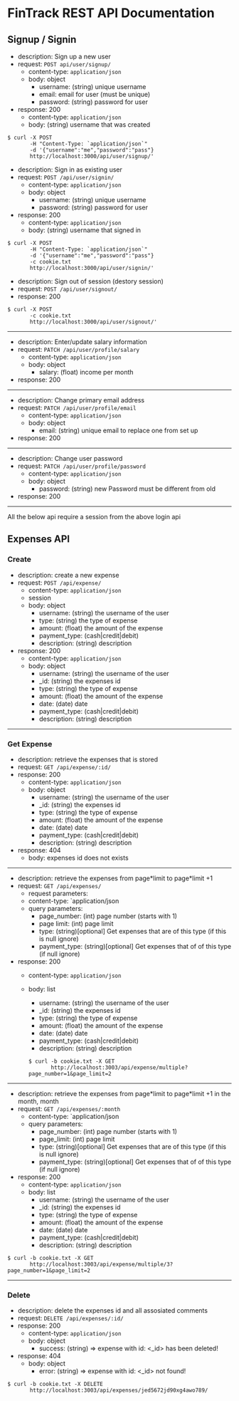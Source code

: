 # FinTrack REST API Documentation

## Signup / Signin

- description: Sign up a new user
- request: `POST api/user/signup/`
  - content-type: `application/json`
  - body: object
    - username: (string) unique username
    - email: email for user (must be unique)
    - password: (string) password for user
- response: 200
  - content-type: `application/json`
  - body: (string) username that was created

```
$ curl -X POST
       -H "Content-Type: `application/json`"
       -d '{"username":"me","password":"pass"}
       http://localhost:3000/api/user/signup/'
```

- description: Sign in as existing user
- request: `POST /api/user/signin/`
  - content-type: `application/json`
  - body: object
    - username: (string) unique username
    - password: (string) password for user
- response: 200
  - content-type: `application/json`
  - body: (string) username that signed in

```
$ curl -X POST
       -H "Content-Type: `application/json`"
       -d '{"username":"me","password":"pass"}
       -c cookie.txt
       http://localhost:3000/api/user/signin/'
```

- description: Sign out of session (destory session)
- request: `POST /api/user/signout/`
- response: 200

```
$ curl -X POST
       -c cookie.txt
       http://localhost:3000/api/user/signout/'
```

---

- description: Enter/update salary information
- request: `PATCH /api/user/profile/salary`
  - content-type: `application/json`
  - body: object
    - salary: (float) income per month
- response: 200

---

- description: Change primary email address
- request: `PATCH /api/user/profile/email`
  - content-type: `application/json`
  - body: object
    - email: (string) unique email to replace one from set up
- response: 200

---

- description: Change user password
- request: `PATCH /api/user/profile/password`
  - content-type: `application/json`
  - body: object
    - password: (string) new Password must be different from old
- response: 200

---

All the below api require a session from the above login api

## Expenses API

### Create

- description: create a new expense
- request: `POST /api/expense/`
  - content-type: `application/json`
  - session
  - body: object
    - username: (string) the username of the user
    - type: (string) the type of expense
    - amount: (float) the amount of the expense
    - payment_type: (cash|credit|debit)
    - description: (string) description
- response: 200
  - content-type: `application/json`
  - body: object
    - username: (string) the username of the user
    - \_id: (string) the expenses id
    - type: (string) the type of expense
    - amount: (float) the amount of the expense
    - date: (date) date
    - payment_type: (cash|credit|debit)
    - description: (string) description

---

### Get Expense

- description: retrieve the expenses that is stored
- request: `GET /api/expense/:id/`
- response: 200
  - content-type: `application/json`
  - body: object
    - username: (string) the username of the user
    - \_id: (string) the expenses id
    - type: (string) the type of expense
    - amount: (float) the amount of the expense
    - date: (date) date
    - payment_type: (cash|credit|debit)
    - description: (string) description
- response: 404
  - body: expenses id does not exists

---

- description: retrieve the expenses from page\*limit to page\*limit +1
- request: `GET /api/expenses/`
  - request parameters: 
  - content-type: `application/json
  - query parameters:
    - page_number: (int) page number (starts with 1)
    - page limit: (int) page limit
    - type: (string)[optional] Get expenses that are of this type (if this is null ignore)
    - payment_type: (string)[optional] Get expenses that of of this type (if null ignore)
- response: 200
  - content-type: `application/json`
  - body: list
     - username: (string) the username of the user
    - \_id: (string) the expenses id
    - type: (string) the type of expense
    - amount: (float) the amount of the expense
    - date: (date) date
    - payment_type: (cash|credit|debit)
    - description: (string) description
    
    ```
    $ curl -b cookie.txt -X GET
           http://localhost:3003/api/expense/multiple?page_number=1&page_limit=2
    ```

---

- description: retrieve the expenses from page\*limit to page\*limit +1 in the month, month
- request: `GET /api/expenses/:month`
  - content-type: `application/json
  - query parameters:
    - page_number: (int) page number (starts with 1)
    - page_limit: (int) page limit
    - type: (string)[optional] Get expenses that are of this type (if this is null ignore)
    - payment_type: (string)[optional] Get expenses that of of this type (if null ignore)
- response: 200
  - content-type: `application/json`
  - body: list
    - username: (string) the username of the user
    - \_id: (string) the expenses id
    - type: (string) the type of expense
    - amount: (float) the amount of the expense
    - date: (date) date
    - payment_type: (cash|credit|debit)
    - description: (string) description

```
$ curl -b cookie.txt -X GET
       http://localhost:3003/api/expense/multiple/3?page_number=1&page_limit=2
```
---

### Delete

- description: delete the expenses id and all assosiated comments
- request: `DELETE /api/expenses/:id/`
- response: 200
  - content-type: `application/json`
  - body: object
     - success: (string) => expense with id: <_id> has been deleted!
- response: 404
  - body: object
     - error: (string) => expense with id: <_id> not found!

```
$ curl -b cookie.txt -X DELETE
       http://localhost:3003/api/expenses/jed5672jd90xg4awo789/
```
